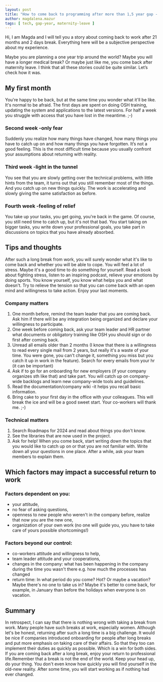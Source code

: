 ```yaml
---
layout: post
title: "How to come back to programming after more than 1,5 year gap - subjective thoughts and tips"
author: magdalena.mazur
tags: [ tech, gap-year, maternity-leave ]
---
```


Hi, I am Magda and I will tell you a story about coming back to work after 21 months and 2 days break. Everything here will be a subjective perspective about my experience.

Maybe you are planning a one year trip around the world? Maybe you will have a longer medical break? Or maybe just like me, you come back after maternity leave. I think that all these stories could be quite similar. Let’s check how it was.

## My first month
You're happy to be back, but at the same time you wonder what it'll be like. It's normal to be afraid. The first days are spent on doing OSH training, updating the system and applications to the latest versions. For half a week you struggle with access that you have lost in the meantime. ;-)

### Second week -only fear
Suddenly you realize how many things have changed, how many things you have to catch up on and how many things you have forgotten. It’s not a good feeling. This is the most difficult time because you usually confront your assumptions about returning with reality.

### Third week -light in the tunnel
You see that you are slowly getting over the technical problems, with little hints from the team, it turns out that you still remember most of the things. And you catch up on new things quickly. The work is accelerating and slowly giving the same satisfaction as before.

### Fourth week -feeling of relief
You take up your tasks, you get going, you're back in the game. Of course, you still need time to catch up, but it's not that bad. You start taking on bigger tasks, you write down your professional  goals, you take part in discussions on topics that you have already absorbed.

## Tips and thoughts
After such a long break from work, you will surely wonder what it's like to come back and whether you will be able to cope. You will feel a lot of stress. Maybe it's a good time to do something for yourself. Read a book about fighting stress, listen to an inspiring podcast, relieve your emotions by doing sports. You know yourself, you know what helps you and what doesn't. Try to relieve the tension so that you can come back with an open mind and willingness to take action. Enjoy your last moments.

### Company matters
1. One month before, remind the team leader that you are coming back. Ask him if there will be any integration being organized and declare your willingness to participate.
1. One week before coming back, ask your team leader and HR partner what documents or obligatory training like OSH you should sign or do first after coming back.
1. Unread all emails older than 2 months (I know that there is a willingness to read every single mail from 2 years, but really it's a waste of your time. You were gone, you can't change it, something you miss but you catch it up in work in the feature). Search for every emails from your hr (it can be important)
1. Ask if to go for an onboarding for new employers (if your company organizes sth like that) and take part. You will catch up on company-wide backlogs and learn new company-wide tools and guidelines.
1. Read the documentation/company wiki -it helps you recall basic information.
1. Bring cake to your first day in the office with your colleagues. This will break the ice and will be a good sweet start. Your co-workers will thank me. ;-)

### Technical matters
1. Search Roadmaps for 2024 and read about things you don't know.
1. See the libraries that are now used in the project.
1. Ask for help! When you come back, start writing down the topics that you would like to catch up on or that you are not familiar with. Write down all your questions in one place. After a while, ask your team members to explain them.

## Which factors may impact a successful return to work
### Factors dependent on you:
* your attitude,
* no fear of asking questions,
* openness to new people who weren't in the company before, realize that now you are the new one,
* organization of your own work (no one will guide you, you have to take care of yours possible shortcomings!)

### Factors beyond our control:
* co-workers attitude and willingness to help,
* team leader attitude and your cooperations,
* changes in the company: what has been happening in the company during the time you wasn't there e.g. how much the processes has changed
* return time: In what period do you come? Hot? Or maybe a vacation? Maybe there's no one to take us in? Maybe it's better to come back, for example, in January than before the holidays when everyone is on vacation.

## Summary
In retrospect, I can say that there is nothing wrong with taking a break from work. Many people have such breaks at work, especially women. Although let's be honest, returning after such a long time is a big challenge.
It would be nice if companies introduced onboarding for people after long breaks and put more emphasis on taking care of their affairs. So that they too can implement their duties as quickly as possible. Which is a win for both sides.
If you are coming back after a long break, enjoy your return to professional life.Remember that a break is not the end of the world. Keep your head up, do your thing. You don't even know how quickly you will find yourself in the old-new reality. After some time, you will start working as if nothing had ever changed.